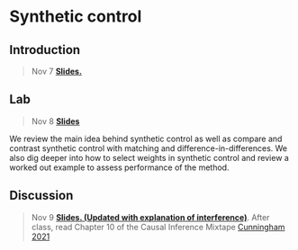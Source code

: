 
# Synthetic control

## Introduction

> Nov 7 [**Slides.**](assets/slides/10-1_synth_control.pdf) 


## Lab

> Nov 8 [**Slides**](assets/discussions/discussion12.pdf)

We review the main idea behind synthetic control as well as compare and contrast synthetic control with matching and difference-in-differences. We also dig deeper into how to select weights in synthetic control and review a worked out example to assess performance of the method.

## Discussion

> Nov 9 [**Slides. (Updated with explanation of interference)**](assets/slides/10-2_synth_control_example.pdf). 
After class, read Chapter 10 of the Causal Inference Mixtape [Cunningham 2021](https://mixtape.scunning.com/10-synthetic_controls)
